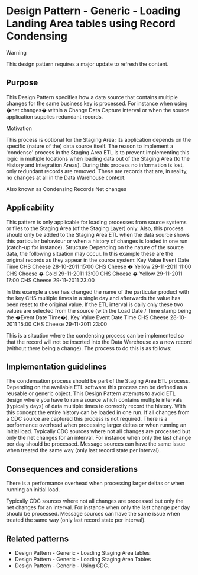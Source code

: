 # Design Pattern - Generic - Loading Landing Area tables using Record Condensing

> [!WARNING]
> This design pattern requires a major update to refresh the content.

## Purpose

This Design Pattern specifies how a data source that contains multiple changes for the same business key is processed. For instance when using �net changes� within a Change Data Capture interval or when the source application supplies redundant records.

Motivation

This process is optional for the Staging Area; its application depends on the specific (nature of the) data source itself. The reason to implement a 'condense' process in the Staging Area ETL is to prevent implementing this logic in multiple locations when loading data out of the Staging Area (to the History and Integration Areas). During this process no information is lost, only redundant records are removed. These are records that are, in reality, no changes at all in the Data Warehouse context.

Also known as
Condensing Records
Net changes

## Applicability

This pattern is only applicable for loading processes from source systems or files to the Staging Area (of the Staging Layer) only. Also, this process should only be added to the Staging Area ETL when the data source shows this particular behaviour or when a history of changes is loaded in one run (catch-up for instance).
Structure
Depending on the nature of the source data, the following situation may occur. In this example these are the original records as they appear in the source system:
Key
Value
Event Date Time
CHS
Cheese
28-10-2011 15:00
CHS
Cheese � Yellow
29-11-2011 11:00
CHS
Cheese � Gold
29-11-2011 13:00
CHS
Cheese � Yellow
29-11-2011 17:00
CHS
Cheese
29-11-2011 23:00

In this example a user has changed the name of the particular product with the key CHS multiple times in a single day and afterwards the value has been reset to the original value.
If the ETL interval is daily only these two values are selected from the source (with the Load Date / Time stamp being the �Event Date Time�).
Key
Value
Event Date Time
CHS
Cheese
28-10-2011 15:00
CHS
Cheese
29-11-2011 23:00

This is a situation where the condensing process can be implemented so that the record will not be inserted into the Data Warehouse as a new record (without there being a change).
The process to do this is as follows:

## Implementation guidelines

The condensation process should be part of the Staging Area ETL process.
Depending on the available ETL software this process can be defined as a reusable or generic object.
This Design Pattern attempts to avoid ETL design where you have to run a source which contains multiple intervals (typically days) of data multiple times to correctly record the history. With this concept the entire history can be loaded in one run.
If all changes from a CDC source are captured this process is not required.
There is a performance overhead when processing larger deltas or when running an initial load.
Typically CDC sources where not all changes are processed but only the net changes for an interval. For instance when only the last change per day should be processed.
Message sources can have the same issue when treated the same way (only last record state per interval).

## Consequences and considerations

There is a performance overhead when processing larger deltas or when running an initial load.

Typically CDC sources where not all changes are processed but only the net changes for an interval. For instance when only the last change per day should be processed.
Message sources can have the same issue when treated the same way (only last record state per interval).

## Related patterns

* Design Pattern - Generic - Loading Staging Area tables
* Design Pattern - Generic - Loading Staging Area Tables
* Design Pattern - Generic - Using CDC.
